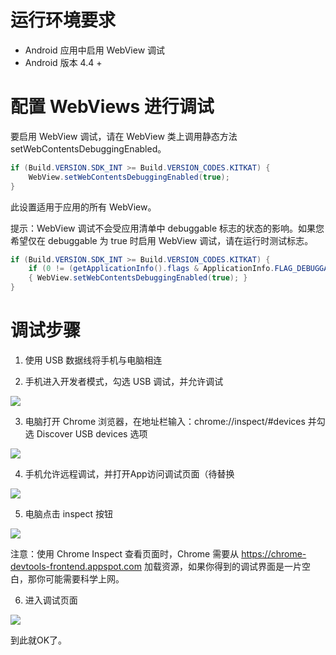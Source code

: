 # 运行环境要求

- Android 应用中启用 WebView 调试
- Android 版本 4.4 +

# 配置 WebViews 进行调试

要启用 WebView 调试，请在 WebView 类上调用静态方法 setWebContentsDebuggingEnabled。

```java
if (Build.VERSION.SDK_INT >= Build.VERSION_CODES.KITKAT) {
    WebView.setWebContentsDebuggingEnabled(true);
}
```

此设置适用于应用的所有 WebView。

提示：WebView 调试不会受应用清单中 debuggable 标志的状态的影响。如果您希望仅在 debuggable 为 true 时启用 WebView 调试，请在运行时测试标志。

```java
if (Build.VERSION.SDK_INT >= Build.VERSION_CODES.KITKAT) {
    if (0 != (getApplicationInfo().flags & ApplicationInfo.FLAG_DEBUGGABLE))
    { WebView.setWebContentsDebuggingEnabled(true); }
}
```

# 调试步骤

1. 使用 USB 数据线将手机与电脑相连

2. 手机进入开发者模式，勾选 USB 调试，并允许调试

![](http://upload-images.jianshu.io/upload_images/5018455-ae5d7db19b635d68.png?imageMogr2/auto-orient/strip%7CimageView2/2/w/1240)

3. 电脑打开 Chrome 浏览器，在地址栏输入：chrome://inspect/#devices 并勾选 Discover USB devices 选项

![](http://upload-images.jianshu.io/upload_images/5018455-04f75d89c6821c74.png?imageMogr2/auto-orient/strip%7CimageView2/2/w/1240)

4. 手机允许远程调试，并打开App访问调试页面（待替换

![](http://upload-images.jianshu.io/upload_images/5018455-71adcb454a1034a1.jpg?imageMogr2/auto-orient/strip%7CimageView2/2/w/1240)

5. 电脑点击 inspect 按钮

![](http://upload-images.jianshu.io/upload_images/5018455-f91ad76cc70dd9e0.png?imageMogr2/auto-orient/strip%7CimageView2/2/w/1240)

注意：使用 Chrome Inspect 查看页面时，Chrome 需要从 https://chrome-devtools-frontend.appspot.com 加载资源，如果你得到的调试界面是一片空白，那你可能需要科学上网。

6. 进入调试页面

![](http://upload-images.jianshu.io/upload_images/5018455-beda7608557cb319.png?imageMogr2/auto-orient/strip%7CimageView2/2/w/1240)

到此就OK了。
